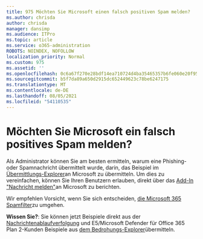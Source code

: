 ```yaml
---
title: 975 Möchten Sie Microsoft einen falsch positiven Spam melden?
ms.author: chrisda
author: chrisda
manager: dansimp
ms.audience: ITPro
ms.topic: article
ms.service: o365-administration
ROBOTS: NOINDEX, NOFOLLOW
localization_priority: Normal
ms.custom: 975
ms.assetid: ''
ms.openlocfilehash: 0c6a67f270e28bdf14ea710724d4ba35465357b6fe060e20f955f7df03c663e5
ms.sourcegitcommit: b5f7da89a650d2915dc652449623c78be6247175
ms.translationtype: MT
ms.contentlocale: de-DE
ms.lasthandoff: 08/05/2021
ms.locfileid: "54110535"
---
```

# <a name="would-you-like-to-report-a-spam-false-positive-to-microsoft"></a>Möchten Sie Microsoft ein falsch positives Spam melden?

Als Administrator können Sie am besten ermitteln, warum eine Phishing- oder Spamnachricht übermittelt wurde, darin, das Beispiel im [Übermittlungs-Explorer](https://protection.office.com/reportsubmission)an Microsoft zu übermitteln. Um dies zu vereinfachen, können Sie Ihren Benutzern erlauben, direkt über das [Add-In "Nachricht melden"](https://appsource.microsoft.com/product/office/WA104381180?src=office&tab=Overview)an Microsoft zu berichten.

Wir empfehlen Vorsicht, wenn Sie sich entscheiden, [die Microsoft 365 Spamfilter](/exchange/troubleshoot/antispam/cautions-against-bypassing-spam-filters)zu umgehen.

**Wissen Sie?**: Sie können jetzt Beispiele direkt aus der [Nachrichtenablaufverfolgung](https://protection.office.com/messagetrace) und E5/Microsoft Defender für Office 365 Plan 2-Kunden Beispiele aus [dem Bedrohungs-Explorer](/microsoft-365/security/office-365-security/threat-explorer)übermitteln.
